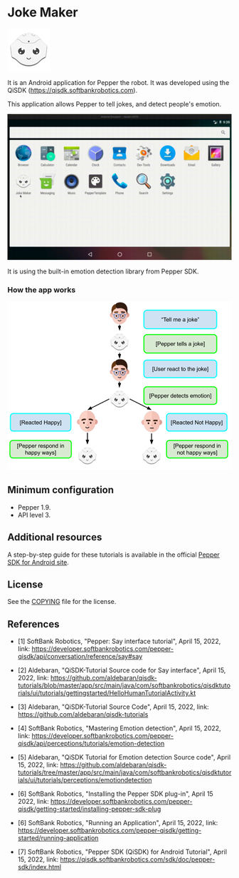 # Joke Maker

<!-- ![](app/src/main/res/mipmap-xxxhdpi/ic_app_icon.png) -->
![](app/src/main/res/mipmap-xhdpi/ic_app_icon.png)

It is an Android application for Pepper the robot.
It was developed using the QiSDK (https://qisdk.softbankrobotics.com).

This application allows Pepper to tell jokes, and detect people's emotion.

![](srcImg/JokeMakerDemo.gif)

It is using the built-in emotion detection library from Pepper SDK.

### How the app works

![](srcImg/Joke%20Maker%20Diagram.png)
## Minimum configuration

* Pepper 1.9.
* API level 3.

## Additional resources

A step-by-step guide for these tutorials is available
in the official [Pepper SDK for Android site](https://qisdk.softbankrobotics.com).

## License

See the [COPYING](COPYING) file for the license.

## References

- [1] SoftBank Robotics, "Pepper: Say interface tutorial", April 15, 2022, link: https://developer.softbankrobotics.com/pepper-qisdk/api/conversation/reference/say#say

- [2] Aldebaran, "QiSDK-Tutorial Source code for Say interface", April 15, 2022, link: https://github.com/aldebaran/qisdk-tutorials/blob/master/app/src/main/java/com/softbankrobotics/qisdktutorials/ui/tutorials/gettingstarted/HelloHumanTutorialActivity.kt

- [3] Aldebaran, "QiSDK-Tutorial Source Code", April 15, 2022, link: https://github.com/aldebaran/qisdk-tutorials

- [4] SoftBank Robotics, "Mastering Emotion detection", April 15, 2022, link: https://developer.softbankrobotics.com/pepper-qisdk/api/perceptions/tutorials/emotion-detection

- [5] Aldebaran, "QiSDK Tutorial for Emotion detection Source code", April 15, 2022, link: https://github.com/aldebaran/qisdk-tutorials/tree/master/app/src/main/java/com/softbankrobotics/qisdktutorials/ui/tutorials/perceptions/emotiondetection

- [6] SoftBank Robotics, "Installing the Pepper SDK plug-in", April 15 2022, link: https://developer.softbankrobotics.com/pepper-qisdk/getting-started/installing-pepper-sdk-plug

- [6] SoftBank Robotics, "Running an Application", April 15, 2022, link: https://developer.softbankrobotics.com/pepper-qisdk/getting-started/running-application

- [7] SoftBank Robotics, "Pepper SDK (QiSDK) for Android Tutorial", April 15, 2022, link: https://qisdk.softbankrobotics.com/sdk/doc/pepper-sdk/index.html